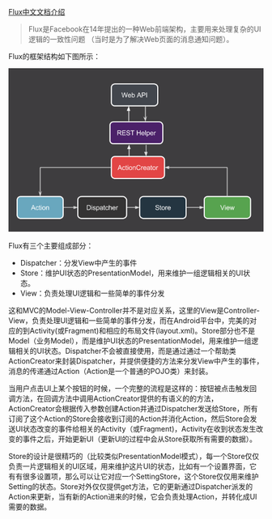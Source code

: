 
[Flux中文文档介绍](http://androidflux.github.io/)

>Flux是Facebook在14年提出的一种Web前端架构，主要用来处理复杂的UI逻辑的一致性问题
（当时是为了解决Web页面的消息通知问题）。

Flux的框架结构如下图所示：

![](https://github.com/guoxiaoxing/android-open-framework/raw/master/image/flux-arch.png)


Flux有三个主要组成部分：

- Dispatcher：分发View中产生的事件
- Store：维护UI状态的PresentationModel，用来维护一组逻辑相关的UI状态。
- View：负责处理UI逻辑和一些简单的事件分发

这和MVC的Model-View-Controller并不是对应关系，这里的View是Controller-View，负责处理UI逻辑和一些简单的事件分发，而在Android平台中，完美的对应的到Activity(或Fragment)和相应的布局文件(layout.xml)。Store部分也不是Model（业务Model），而是维护UI状态的PresentationModel，用来维护一组逻辑相关的UI状态。Dispatcher不会被直接使用，而是通过通过一个帮助类ActionCreator来封装Dispatcher，并提供便捷的方法来分发View中产生的事件，消息的传递通过Action（Action是一个普通的POJO类）来封装。

当用户点击UI上某个按钮的时候，一个完整的流程是这样的：按钮被点击触发回调方法，在回调方法中调用ActionCreator提供的有语义的的方法，ActionCreator会根据传入参数创建Action并通过Dispatcher发送给Store，所有订阅了这个Action的Store会接收到订阅的Action并消化Action，然后Store会发送UI状态改变的事件给相关的Activity（或Fragment)，Activity在收到状态发生改变的事件之后，开始更新UI（更新UI的过程中会从Store获取所有需要的数据）。

Store的设计是很精巧的（比较类似PresentationModel模式），每一个Store仅仅负责一片逻辑相关的UI区域，用来维护这片UI的状态，比如有一个设置界面，它有有很多设置项，那么可以让它对应一个SettingStore，这个Store仅仅用来维护Setting的状态。Store对外仅仅提供get方法，它的更新通过Dispatcher派发的Action来更新，当有新的Action进来的时候，它会负责处理Action，并转化成UI需要的数据。

